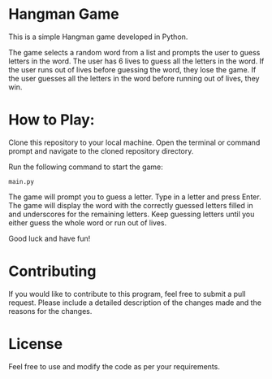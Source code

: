# Hangman Game

This is a simple Hangman game developed in Python. 

The game selects a random word from a list and prompts the user to guess letters in the word. The user has 6 lives to guess all the letters in the word. If the user runs out of lives before guessing the word, they lose the game. If the user guesses all the letters in the word before running out of lives, they win.

# How to Play:

Clone this repository to your local machine.
Open the terminal or command prompt and navigate to the cloned repository directory.

Run the following command to start the game:

```
main.py
```

The game will prompt you to guess a letter. Type in a letter and press Enter.
The game will display the word with the correctly guessed letters filled in and underscores for the remaining letters.
Keep guessing letters until you either guess the whole word or run out of lives.

Good luck and have fun!

# Contributing

If you would like to contribute to this program, feel free to submit a pull request. Please include a detailed description of the changes made and the reasons for the changes.

# License

Feel free to use and modify the code as per your requirements.
